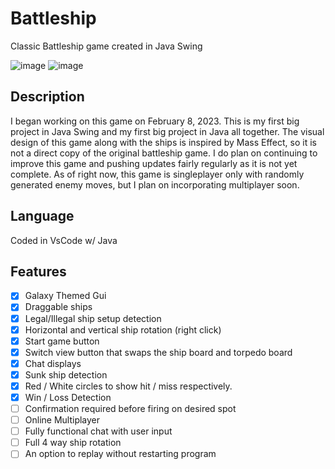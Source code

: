 # Battleship
Classic Battleship game created in Java Swing

![image](https://user-images.githubusercontent.com/120230187/221386805-e3934117-c89d-4626-aa1e-14f95677bab6.png)
![image](https://user-images.githubusercontent.com/120230187/221386816-1d948c2d-a036-467d-8304-bf1e30108922.png)


## Description
I began working on this game on February 8, 2023. This is my first big project in Java Swing and my first big project in Java all together. The visual design of this game along with the ships is inspired by Mass Effect, so it is not a direct copy of the original battleship game. I do plan on continuing to improve this game and pushing updates fairly regularly as it is not yet complete. As of right now, this game is singleplayer only with randomly generated enemy moves, but I plan on incorporating multiplayer soon.

## Language
Coded in VsCode w/ Java

## Features
- [x] Galaxy Themed Gui
- [x] Draggable ships
- [x] Legal/Illegal ship setup detection
- [x] Horizontal and vertical ship rotation (right click)
- [x] Start game button
- [x] Switch view button that swaps the ship board and torpedo board
- [x] Chat displays 
- [x] Sunk ship detection
- [x] Red / White circles to show hit / miss respectively.
- [x] Win / Loss Detection
- [ ] Confirmation required before firing on desired spot
- [ ] Online Multiplayer
- [ ] Fully functional chat with user input
- [ ] Full 4 way ship rotation
- [ ] An option to replay without restarting program
